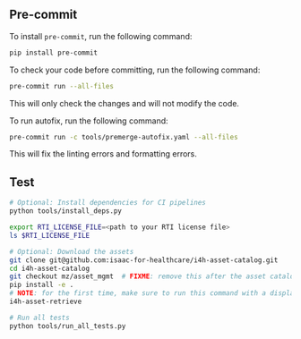 ## Pre-commit

To install `pre-commit`, run the following command:
```bash
pip install pre-commit
```

To check your code before committing, run the following command:

```bash
pre-commit run --all-files
```
This will only check the changes and will not modify the code.

To run autofix, run the following command:

```bash
pre-commit run -c tools/premerge-autofix.yaml --all-files
```

This will fix the linting errors and formatting errors.


## Test

```bash
# Optional: Install dependencies for CI pipelines
python tools/install_deps.py

export RTI_LICENSE_FILE=<path to your RTI license file>
ls $RTI_LICENSE_FILE

# Optional: Download the assets
git clone git@github.com:isaac-for-healthcare/i4h-asset-catalog.git
cd i4h-asset-catalog
git checkout mz/asset_mgmt  # FIXME: remove this after the asset catalog is merged
pip install -e .
# NOTE: for the first time, make sure to run this command with a display. # Otherwise, you will not be able to authenticate in a web browser.
i4h-asset-retrieve

# Run all tests
python tools/run_all_tests.py
```
